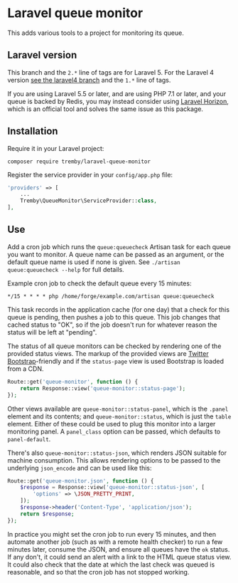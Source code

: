 Laravel queue monitor
=====================

This adds various tools to a project for monitoring its queue.

Laravel version
---------------

This branch and the `2.*` line of tags are for Laravel 5. For the Laravel 4
version [see the laravel4 branch][l4] and the `1.*` line of tags.

If you are using Laravel 5.5 or later, and are using PHP 7.1 or later,
and your queue is backed by Redis,
you may instead consider using [Laravel Horizon][horizon],
which is an official tool and solves the same issue as this package.

[l4]: https://github.com/tremby/laravel-queue-monitor/tree/laravel4
[horizon]: https://laravel.com/docs/5.5/horizon

Installation
------------

Require it in your Laravel project:

    composer require tremby/laravel-queue-monitor

Register the service provider in your `config/app.php` file:

```php
'providers' => [
    ...
    Tremby\QueueMonitor\ServiceProvider::class,
],
```

Use
---

Add a cron job which runs the `queue:queuecheck` Artisan task for each queue you
want to monitor. A queue name can be passed as an argument, or the default queue
name is used if none is given. See `./artisan queue:queuecheck --help` for full
details.

Example cron job to check the default queue every 15 minutes:

    */15 * * * * php /home/forge/example.com/artisan queue:queuecheck

This task records in the application cache (for one day) that a check for this
queue is pending, then pushes a job to this queue. This job changes that cached
status to "OK", so if the job doesn't run for whatever reason the status will be
left at "pending".

The status of all queue monitors can be checked by rendering one of the provided
status views. The markup of the provided views are [Twitter
Bootstrap](http://getbootstrap.com/)-friendly and if the `status-page` view is
used Bootstrap is loaded from a CDN.

```php
Route::get('queue-monitor', function () {
    return Response::view('queue-monitor::status-page');
});
```

Other views available are `queue-monitor::status-panel`, which is the `.panel`
element and its contents; and `queue-monitor::status`, which is just the `table`
element. Either of these could be used to plug this monitor into a larger
monitoring panel. A `panel_class` option can be passed, which defaults to
`panel-default`.

There's also `queue-monitor::status-json`, which renders JSON suitable for
machine consumption. This allows rendering options to be passed to the
underlying `json_encode` and can be used like this:

```php
Route::get('queue-monitor.json', function () {
    $response = Response::view('queue-monitor::status-json', [
        'options' => \JSON_PRETTY_PRINT,
    ]);
    $response->header('Content-Type', 'application/json');
    return $response;
});
```

In practice you might set the cron job to run every 15 minutes, and then
automate another job (such as with a remote health checker) to run a few minutes
later, consume the JSON, and ensure all queues have the `ok` status. If any
don't, it could send an alert with a link to the HTML queue status view. It
could also check that the date at which the last check was queued is reasonable,
and so that the cron job has not stopped working.
